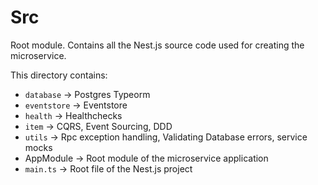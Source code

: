 # Src

Root module. Contains all the Nest.js source code used for creating the microservice.

This directory contains:

- `database` -> Postgres Typeorm
- `eventstore` -> Eventstore
- `health` -> Healthchecks
- `item` -> CQRS, Event Sourcing, DDD
- `utils` -> Rpc exception handling, Validating Database errors, service mocks
- AppModule -> Root module of the microservice application
- `main.ts` -> Root file of the Nest.js project
